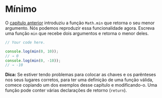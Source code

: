 # Mínimo

O [capítulo anterior](./02-estrutura-do-programa.md) introduziu a função `Math.min` que retorna o seu menor argumento. Nós podemos reproduzir essa funcionalidade agora. Escreva uma função `min` que recebe dois argumentos e retorna o menor deles.

```js
// Your code here.

console.log(min(0, 10));
// → 0
console.log(min(0, -10));
// → -10
```

**Dica:** Se estiver tendo problemas para colocar as chaves e os parênteses nos seus lugares corretos, para ter uma definição de uma função válida, comece copiando um dos exemplos desse capítulo e modificando-o. Uma função pode conter várias declarações de retorno (`return`).
